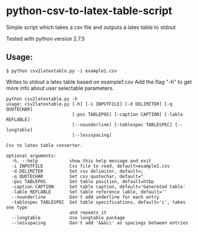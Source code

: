 # python-csv-to-latex-table-script
Simple script which takes a csv file and outputs a latex table to stdout


Tested with python version 2.7.5

## Usage:
    $ python csv2latextable.py -i example1.csv
Writes to stdout a latex table based on example1.csv
Add the flag "-h" to get more info about user selectable parameters.

```
python csv2latextable.py -h
usage: csv2latextable.py [-h] [-i INPUTFILE] [-d DELIMITER] [-q QUOTECHAR]
                         [-pos TABLEPOS] [-caption CAPTION] [-lable REFLABLE]
                         [--nounderline] [-tablespec TABLESPEC] [--longtable]
                         [--lessspacing]

Csv to latex table converter.

optional arguments:
  -h, --help            show this help message and exit
  -i INPUTFILE          Csv file to read, default=example1.csv
  -d DELIMITER          Set csv delimiter, default=;
  -q QUOTECHAR          Set csv quotechar, default="
  -pos TABLEPOS         Set table position, default=htbp
  -caption CAPTION      Set table caption, default='Generated table'
  -lable REFLABLE       Set table reference lable, default=''
  --nounderline         Don't add underline for each entry
  -tablespec TABLESPEC  Set table specifications, default='c', takes one type
                        and repeats it
  --longtable           Use longtable package
  --lessspacing         Don't add '&&&\\' as spacings between entries
```

